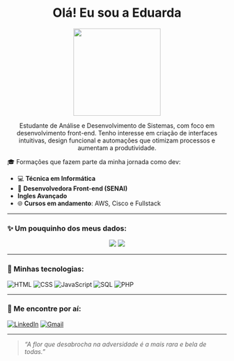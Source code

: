 <h1 align="center">Olá! Eu sou a Eduarda</h1>

<p align="center">
  <img src="https://media.giphy.com/media/JIX9t2j0ZTN9S/giphy.gif" width="200"/>
</p>

<p align="center">
 Estudante de Análise e Desenvolvimento de Sistemas, com foco em desenvolvimento front-end.
Tenho interesse em criação de interfaces intuitivas, design funcional e automações que otimizam processos e aumentam a produtividade.
</p>
🎓 Formações que fazem parte da minha jornada como dev:

- 💻 **Técnica em Informática**
- 🎨 **Desenvolvedora Front-end (SENAI)**
- **Ingles Avançado**
- 🌐 **Cursos em andamento**: AWS, Cisco e Fullstack

---
### ✨ Um pouquinho dos meus dados:
<p align="center">
<img src="https://github-readme-stats.vercel.app/api?username=Dudinha-nnja&show_icons=true&bg_color=ffc0cb&title_color=ff69b4&text_color=ffffff&icon_color=ff1493" />
<img src="https://github-readme-stats.vercel.app/api/top-langs/?username=Dudinha-nnja&layout=compact&bg_color=ffc0cb&title_color=ff69b4&text_color=ffffff" />

</p>


---


### 💖 Minhas tecnologias:
![HTML](https://img.shields.io/badge/-HTML5-fbaed2?logo=html5&logoColor=fff&style=flat)
![CSS](https://img.shields.io/badge/-CSS3-ff9ecb?logo=css3&logoColor=fff&style=flat)
![JavaScript](https://img.shields.io/badge/-JavaScript-fed6e3?logo=javascript&logoColor=000&style=flat)
![SQL](https://img.shields.io/badge/-SQL-ffc8dd?logo=postgresql&logoColor=fff&style=flat)
![PHP](https://img.shields.io/badge/-PHP-fcbad3?logo=php&logoColor=fff&style=flat)





---

### 🐾 Me encontre por aí:
[![LinkedIn](https://img.shields.io/badge/-LinkedIn-fbaed2?style=flat&logo=linkedin&logoColor=white)](https://www.linkedin.com/in/eduarda-rodrigues-oliveira-84531219a?utm_source=share&utm_campaign=share_via&utm_content=profile&utm_medium=android_app)
[![Gmail](https://img.shields.io/badge/-eduardarod04@gmail.com-ff9ecb?style=flat&logo=gmail&logoColor=white)](mailto:eduardarod04@gmail.com)

---

> _“A flor que desabrocha na adversidade é a mais rara e bela de todas.”_
